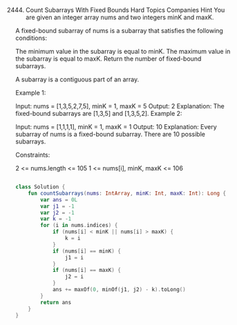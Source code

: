 2444. Count Subarrays With Fixed Bounds
Hard
Topics
Companies
Hint
You are given an integer array nums and two integers minK and maxK.

A fixed-bound subarray of nums is a subarray that satisfies the following conditions:

The minimum value in the subarray is equal to minK.
The maximum value in the subarray is equal to maxK.
Return the number of fixed-bound subarrays.

A subarray is a contiguous part of an array.

 

Example 1:

Input: nums = [1,3,5,2,7,5], minK = 1, maxK = 5
Output: 2
Explanation: The fixed-bound subarrays are [1,3,5] and [1,3,5,2].
Example 2:

Input: nums = [1,1,1,1], minK = 1, maxK = 1
Output: 10
Explanation: Every subarray of nums is a fixed-bound subarray. There are 10 possible subarrays.
 

Constraints:

2 <= nums.length <= 105
1 <= nums[i], minK, maxK <= 106


```kt

class Solution {
    fun countSubarrays(nums: IntArray, minK: Int, maxK: Int): Long {
        var ans = 0L
        var j1 = -1
        var j2 = -1
        var k = -1
        for (i in nums.indices) {
            if (nums[i] < minK || nums[i] > maxK) {
                k = i
            }
            if (nums[i] == minK) {
                j1 = i
            }
            if (nums[i] == maxK) {
                j2 = i
            }
            ans += maxOf(0, minOf(j1, j2) - k).toLong()
        }
        return ans
    }
}

```
